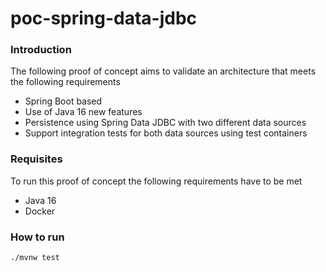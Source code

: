 # poc-spring-data-jdbc

### Introduction
The following proof of concept aims to validate an architecture that meets the following requirements

* Spring Boot based
* Use of Java 16 new features
* Persistence using Spring Data JDBC with two different data sources
* Support integration tests for both data sources using test containers

### Requisites
To run this proof of concept the following requirements have to be met

* Java 16
* Docker

### How to run

```shell
./mvnw test
```
